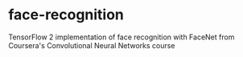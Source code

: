 # face-recognition
TensorFlow 2 implementation of face recognition with FaceNet from Coursera's Convolutional Neural Networks course
